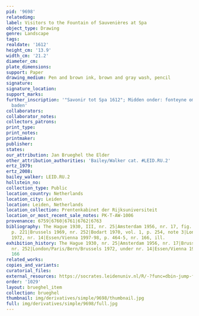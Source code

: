 ```yaml
---
pid: '9698'
relatedimg: 
label: Visitors to the Fountain of Sauvenières at Spa
object_type: Drawing
genre: Landscape
tags: 
realdate: '1612'
height_cm: '13.9'
width_cm: '21.2'
diameter_cm: 
plate_dimensions: 
support: Paper
drawing_medium: Pen and brown ink, brown and gray wash, pencil
signature: 
signature_location: 
support_marks: 
further_inscription: '"Savonir tot Spa 1612"; Midden onder: fonteyne om doogen te
  baden'
collaborators: 
collaborator_notes: 
collectors_patrons: 
print_type: 
print_notes: 
printmaker: 
publisher: 
states: 
our_attribution: Jan Brueghel the Elder
other_attribution_authorities: 'Bailey/Walker cat. #LEID.RU.2'
ertz_1979: 
ertz_2008: 
bailey_walker: LEID.RU.2
hollstein_no: 
collection_type: Public
location_country: Netherlands
location_city: Leiden
location: Leiden, Netherlands
location_collection: Prentenkabinet der Rijksuniversiteit
location_or_most_recent_sale_notes: PK-T-AW-1006
provenance: 6759|6760|6761|6762|6763
bibliography: The Hague 1930, III, nr. 25|Amsterdam 1956, nr. 17, fig. 8|Winner 1961,
  p. 221|Brussels 1969, nr. 252|Bodart 1970, vol. 1, p. 254, note 3|London/Paris/Bern/Brussels
  1972, nr. 14|Essen/Vienna 1997-98, p. 464-5, nr. 166, ill.
exhibition_history: The Hague 1930, nr. 25|Amsterdam 1956, nr. 17|Brussels 1969, under
  nr. 252|London/Paris/Bern/Brussels 1972, under nr. 14|Essen/Vienna 1997-98, nr.
  166
related_works: 
copies_and_variants: 
curatorial_files: 
external_resources: https://socrates.leidenuniv.nl/R/-?func=dbin-jump-full&object_id=2713727
order: '1029'
layout: brueghel_item
collection: brueghel
thumbnail: img/derivatives/simple/9698/thumbnail.jpg
full: img/derivatives/simple/9698/full.jpg
---
```

